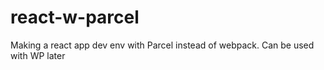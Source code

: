 # react-w-parcel
Making a react app dev env with Parcel instead of webpack. Can be used with WP later
